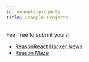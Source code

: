 ```yaml
---
id: example-projects
title: Example Projects
---
```


Feel free to submit yours!

- [ReasonReact Hacker News](https://github.com/reasonml-community/reason-react-hacker-news)
- [Reason Maze](https://github.com/reasonml-community/reason-maze)
